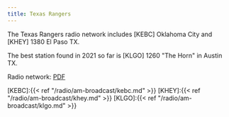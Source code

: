 ```yaml
---
title: Texas Rangers
---
```

The Texas Rangers radio network includes [KEBC] Oklahoma City and [KHEY]
1380 El Paso TX.

The best station found in 2021 so far is [KLGO] 1260 "The Horn" in Austin TX.

Radio network: [PDF](http://texas.rangers.mlb.com/tex/download/y2017/2017_Texas_Rangers_Radio_Network.pdf)

[KEBC]:{{< ref "/radio/am-broadcast/kebc.md" >}}
[KHEY]:{{< ref "/radio/am-broadcast/khey.md" >}}
[KLGO]:{{< ref "/radio/am-broadcast/klgo.md" >}}
